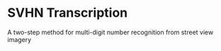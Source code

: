 # SVHN Transcription
A two-step method for multi-digit number recognition from street view imagery 
